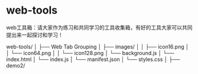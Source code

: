 # web-tools

web工具箱：请大家作为练习和共同学习的工具收集箱，有好的工具大家可以共同提出来一起探讨和学习！

web-tools/
│
├── Web Tab Grouping
│   ├── images/
│   │   ├── icon16.png
│   │   └── icon64.png
│   │   └── icon128.png
│   └── background.js
│   └── index.html
│   └── index.js
│   └── manifest.json
│   └── styles.css
│
├── demo2/
